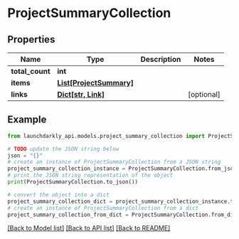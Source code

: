 # ProjectSummaryCollection


## Properties

Name | Type | Description | Notes
------------ | ------------- | ------------- | -------------
**total_count** | **int** |  | 
**items** | [**List[ProjectSummary]**](ProjectSummary.md) |  | 
**links** | [**Dict[str, Link]**](Link.md) |  | [optional] 

## Example

```python
from launchdarkly_api.models.project_summary_collection import ProjectSummaryCollection

# TODO update the JSON string below
json = "{}"
# create an instance of ProjectSummaryCollection from a JSON string
project_summary_collection_instance = ProjectSummaryCollection.from_json(json)
# print the JSON string representation of the object
print(ProjectSummaryCollection.to_json())

# convert the object into a dict
project_summary_collection_dict = project_summary_collection_instance.to_dict()
# create an instance of ProjectSummaryCollection from a dict
project_summary_collection_from_dict = ProjectSummaryCollection.from_dict(project_summary_collection_dict)
```
[[Back to Model list]](../README.md#documentation-for-models) [[Back to API list]](../README.md#documentation-for-api-endpoints) [[Back to README]](../README.md)


